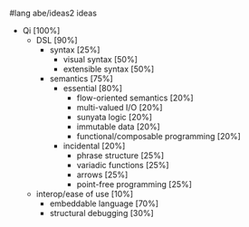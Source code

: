 #lang abe/ideas2 ideas

* Qi [100%]
  * DSL [90%]
    * syntax [25%]
      * visual syntax [50%]
      * extensible syntax [50%]
    * semantics [75%]
      * essential [80%]
        * flow-oriented semantics [20%]
        * multi-valued I/O [20%]
        * sunyata logic [20%]
        * immutable data [20%]
        * functional/composable programming [20%]
      * incidental [20%]
        * phrase structure [25%]
        * variadic functions [25%]
        * arrows [25%]
        * point-free programming [25%]
  * interop/ease of use [10%]
    * embeddable language [70%]
    * structural debugging [30%]
